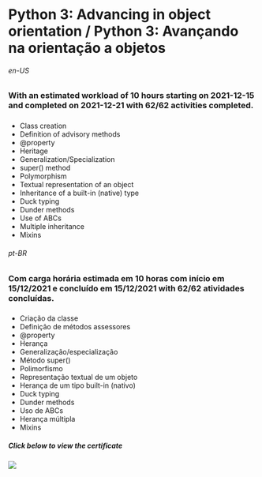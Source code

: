 # Python 3: Advancing in object orientation / Python 3: Avançando na orientação a objetos

###### en-US
### With an estimated workload of 10 hours starting on 2021-12-15 and completed on 2021-12-21 with 62/62 activities completed.

### 
* Class creation
* Definition of advisory methods
* @property
* Heritage
* Generalization/Specialization
* super() method
* Polymorphism
* Textual representation of an object
* Inheritance of a built-in (native) type
* Duck typing
* Dunder methods
* Use of ABCs
* Multiple inheritance
* Mixins

###### pt-BR
### Com carga horária estimada em 10 horas com início em 15/12/2021 e concluído em 15/12/2021 with 62/62 atividades concluídas.

###
* Criação da classe
* Definição de métodos assessores
* @property
* Herança
* Generalização/especialização
* Método super()
* Polimorfismo
* Representação textual de um objeto
* Herança de um tipo built-in (nativo)
* Duck typing
* Dunder methods
* Uso de ABCs
* Herança múltipla
* Mixins

##### Click below to view the certificate
[![](https://cdn4.iconfinder.com/data/icons/business-1221/24/Certificate-64.png)](https://cursos.alura.com.br/certificate/wesley-comput/python-3-avancando-orientacao-objetos)


